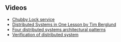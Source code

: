## Videos

- [Chubby Lock service](https://www.youtube.com/watch?v=kX9Z0F-eTt4&t=30s)
- [Distributed Systems in One Lesson by Tim Berglund](https://www.youtube.com/watch?v=Y6Ev8GIlbxc)
- [Four distributed systems architectural patterns](https://www.youtube.com/watch?v=tpspO9K28PM)
- [Verification of distributed system](https://www.youtube.com/watch?v=kDh5BrqiGhI)

